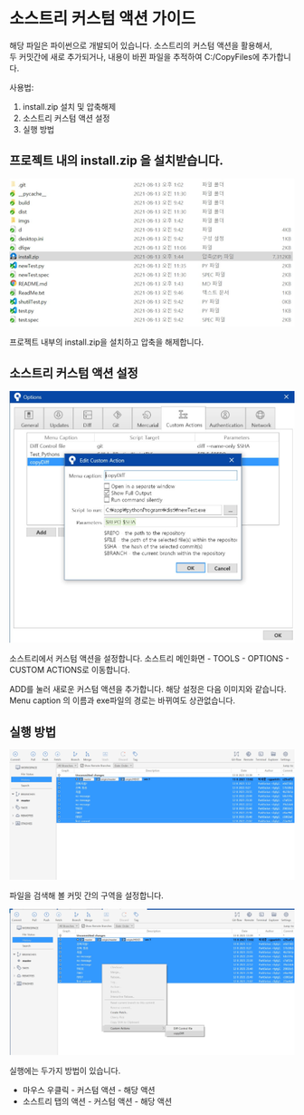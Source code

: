 # 소스트리 커스텀 액션 가이드

해당 파일은 파이썬으로 개발되어 있습니다.
소스트리의 커스텀 액션을 활용해서,  
두 커밋간에 새로 추가되거나, 내용이 바뀐 파일을 추적하여
C:/CopyFiles에 추가합니다.

사용법:
1. install.zip 설치 및 압축해제
2. 소스트리 커스텀 액션 설정
3. 실행 방법



## 프로젝트 내의 install.zip 을 설치받습니다.

![](imgs/installs.jpg)

프로젝트 내부의 install.zip을 설치하고 압축을 해제합니다.

## 소스트리 커스텀 액션 설정

![](imgs/custom_action_settings.jpg)

소스트리에서 커스텀 액션을 설정합니다.
소스트리 메인화면 - TOOLS - OPTIONS - CUSTOM ACTIONS로 이동합니다.

ADD를 눌러 새로운 커스텀 액션을 추가합니다. 해당 설정은 다음 이미지와 같습니다.
Menu caption 의 이름과 exe파일의 경로는 바뀌여도 상관없습니다.


## 실행 방법

![](imgs/select_commits.jpg)

파일을 검색해 볼 커밋 간의 구역을 설정합니다.

![](imgs/ex_actions.jpg)

실행에는 두가지 방법이 있습니다.
  - 마우스 우클릭 - 커스텀 액션 - 해당 액션 
  - 소스트리 탭의 액션 - 커스텀 액션 - 해당 액션

